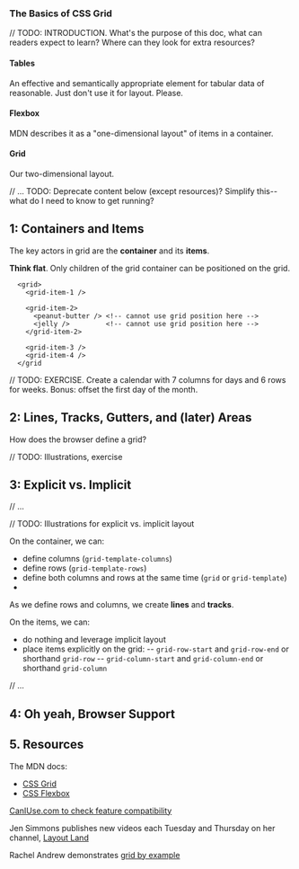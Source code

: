 ### The Basics of CSS Grid ###

// TODO: INTRODUCTION. What's the purpose of this doc, what can readers expect to learn? Where can they look for extra resources?


#### Tables ####
An effective and semantically appropriate element for tabular data of reasonable. Just don't use it for layout. Please.

#### Flexbox ####
MDN describes it as a "one-dimensional layout" of items in a container.

#### Grid ####
Our two-dimensional layout.




// ... TODO: Deprecate content below (except resources)? Simplify this--what do I need to know to get running?

## 1: Containers and Items ##

The key actors in grid are the **container** and its **items**.

**Think flat**. Only children of the grid container can be positioned on the grid.

```
  <grid>
    <grid-item-1 />

    <grid-item-2>
      <peanut-butter /> <!-- cannot use grid position here -->
      <jelly />         <!-- cannot use grid position here -->
    </grid-item-2>

    <grid-item-3 />
    <grid-item-4 />
  </grid
```


// TODO: EXERCISE. Create a calendar with 7 columns for days and 6 rows for weeks. Bonus: offset the first day of the month.


## 2: Lines, Tracks, Gutters, and (later) Areas ##

How does the browser define a grid? 


// TODO: Illustrations, exercise


## 3: Explicit vs. Implicit ##

// ...

// TODO: Illustrations for explicit vs. implicit layout

On the container, we can: 
- define columns (`grid-template-columns`)
- define rows (`grid-template-rows`)
- define both columns and rows at the same time (`grid` or `grid-template`)
- 

As we define rows and columns, we create **lines** and **tracks**.

On the items, we can:
- do nothing and leverage implicit layout
- place items explicitly on the grid:
-- `grid-row-start` and `grid-row-end` or shorthand `grid-row`
-- `grid-column-start` and `grid-column-end` or shorthand `grid-column`

// ...


## 4: Oh yeah, Browser Support ##

## 5. Resources ##

The MDN docs:
- [CSS Grid](https://developer.mozilla.org/en-US/docs/Web/CSS/CSS_Grid_Layout)
- [CSS Flexbox](https://developer.mozilla.org/en-US/docs/Web/CSS/CSS_Flexible_Box_Layout)

[CanIUse.com to check feature compatibility](https://caniuse.com)

Jen Simmons publishes new videos each Tuesday and Thursday on her channel, [Layout Land](https://www.youtube.com/layoutland)

Rachel Andrew demonstrates [grid by example](https://gridbyexample.com)

